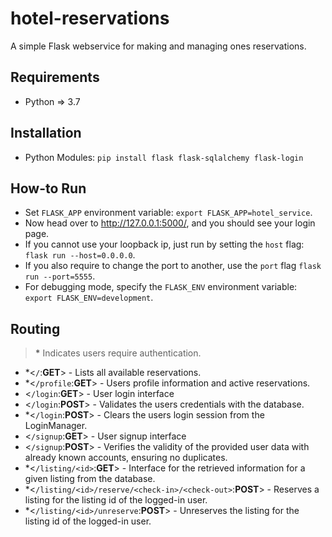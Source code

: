 # hotel-reservations
A simple Flask webservice for making and managing ones reservations.

## Requirements 
- Python => 3.7

## Installation
- Python Modules: `pip install flask flask-sqlalchemy flask-login`

## How-to Run
- Set `FLASK_APP` environment variable: `export FLASK_APP=hotel_service`.
- Now head over to http://127.0.0.1:5000/, and you should see your login page.
- If you cannot use your loopback ip, just run by setting the `host` flag: `flask run --host=0.0.0.0`.
- If you also require to change the port to another, use the `port` flag `flask run --port=5555`.
- For debugging mode, specify the `FLASK_ENV` environment variable: `export FLASK_ENV=development`.

## Routing

> __*__ Indicates users require authentication.

- \*<`/`:**GET**> - Lists all available reservations.
- \*<`/profile`:**GET**> - Users profile information and active reservations.
- <`/login`:**GET**> - User login interface 
- <`/login`:**POST**> - Validates the users credentials with the database.
- \*<`/login`:**POST**> - Clears the users login session from the LoginManager.
- <`/signup`:**GET**> - User signup interface 
- <`/signup`:**POST**> - Verifies the validity of the provided user data with already known accounts, ensuring no duplicates.
- \*<`/listing/<id>`:**GET**> - Interface for the retrieved information for a given listing from the database.
- \*<`/listing/<id>/reserve/<check-in>/<check-out>`:**POST**> - Reserves a listing for the listing id of the logged-in user.
- \*<`/listing/<id>/unreserve`:**POST**> - Unreserves the listing for the listing id of the logged-in user.

